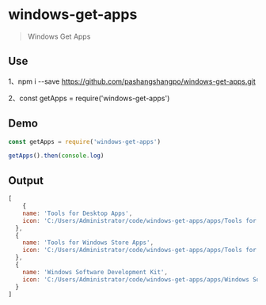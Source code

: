# windows-get-apps

> Windows Get Apps

## Use

1、npm i --save https://github.com/pashangshangpo/windows-get-apps.git

2、const getApps = require('windows-get-apps')

## Demo

```js
const getApps = require('windows-get-apps')

getApps().then(console.log)
```

## Output

```js
[
    {
    name: 'Tools for Desktop Apps',
    icon: 'C:/Users/Administrator/code/windows-get-apps/apps/Tools for Desktop Apps.png'
  },
  {
    name: 'Tools for Windows Store Apps',
    icon: 'C:/Users/Administrator/code/windows-get-apps/apps/Tools for Windows Store Apps.png'
  },
  {
    name: 'Windows Software Development Kit',
    icon: 'C:/Users/Administrator/code/windows-get-apps/apps/Windows Software Development Kit.png'
  }
]
```

